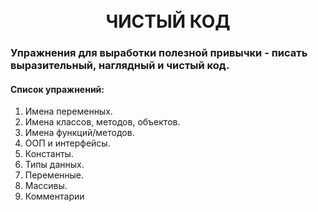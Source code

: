<h1 align="center">
    <br>
ЧИСТЫЙ КОД
  </h1>
  
### Упражнения для выработки полезной привычки - писать выразительный, наглядный и чистый код.

#### Список упражнений:
1. Имена переменных.
2. Имена классов, методов, объектов.
3. Имена функций/методов.
4. ООП и интерфейсы.
5. Константы.
6. Типы данных.
7. Переменные.
8. Массивы.
9. Комментарии
